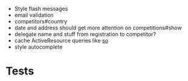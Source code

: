 * Style flash messages
* email validation
* competitors#country
* date and address should get more attention on competitions#show
* delegate name and stuff from registration to competitor?
* cache ActiveResource queries like [so](http://injectisforwizards.com/blog/read-through-caching-of-activeresource/)
* style autocomplete

Tests
=====
